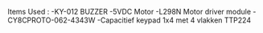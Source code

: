 
Items Used : 
-KY-012 BUZZER
-5VDC Motor
-L298N Motor driver module
-CY8CPROTO-062-4343W
-Capacitief keypad 1x4 met 4 vlakken TTP224

